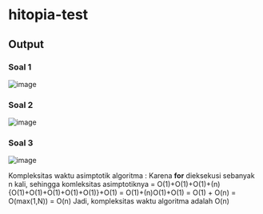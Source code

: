 # hitopia-test

## Output
### Soal 1
![image](https://github.com/RahmatHidayat77/hitopia-test/assets/26325489/43274085-6214-41f2-8a30-7205e988b664)

### Soal 2
![image](https://github.com/RahmatHidayat77/hitopia-test/assets/26325489/de75df32-21af-43c7-a31c-620d52cffee3)

### Soal 3
![image](https://github.com/RahmatHidayat77/hitopia-test/assets/26325489/6fd2cfb7-e5be-4ec0-8d2b-9c03110285ba)


Kompleksitas waktu asimptotik algoritma : 
Karena **for** dieksekusi sebanyak n kali, sehingga komleksitas asimptotiknya
= O(1)+O(1)+O(1)+(n){O(1)+O(1)+O(1)+O(1)+O(1)}+O(1)
= O(1)+(n)O(1)+O(1)
= O(1) + O(n)
= O(max(1,N))
= O(n)
Jadi, kompleksitas waktu algoritma adalah O(n)
